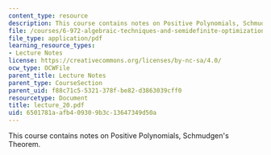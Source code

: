 ```yaml
---
content_type: resource
description: This course contains notes on Positive Polynomials, Schmudgen's Theorem.
file: /courses/6-972-algebraic-techniques-and-semidefinite-optimization-spring-2006/6501781aafb409309b3c13647349d50a_lecture_20.pdf
file_type: application/pdf
learning_resource_types:
- Lecture Notes
license: https://creativecommons.org/licenses/by-nc-sa/4.0/
ocw_type: OCWFile
parent_title: Lecture Notes
parent_type: CourseSection
parent_uid: f88c71c5-5321-378f-be82-d3863039cff0
resourcetype: Document
title: lecture_20.pdf
uid: 6501781a-afb4-0930-9b3c-13647349d50a
---
```

This course contains notes on Positive Polynomials, Schmudgen's Theorem.